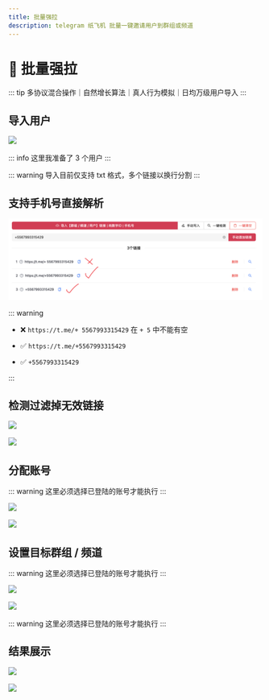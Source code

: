 ```yaml
---
title: 批量强拉
description: telegram 纸飞机 批量一键邀请用户到群组或频道
---
```


# 🤖 批量强拉

::: tip
多协议混合操作｜自然增长算法｜真人行为模拟｜日均<span class="counter">万级用户</span>导入
:::

<VideoLink type="批量强拉"  />

## 导入用户

![](../assets/Invite/qiangla_1.png)

::: info
这里我准备了 3 个用户
:::

::: warning
导入目前仅支持 txt 格式，多个链接以换行分割
:::

## 支持手机号直接解析

![](../assets/global/link_phone.png)

::: warning

- ❌ `https://t.me/+ 5567993315429` 在 `+ 5` 中不能有空

- ✅ `https://t.me/+5567993315429`

- ✅ `+5567993315429`

:::

## 检测过滤掉无效链接

![](../assets/Invite/qiangla_2.png)

![](../assets/Invite/qiangla_3.png)


## 分配账号

::: warning
这里必须选择已登陆的账号才能执行
:::

![](../assets/Invite/qiangla_4.png)

![](../assets/Invite/qiangla_5.png)


## 设置目标群组 / 频道

::: warning
这里必须选择已登陆的账号才能执行
:::


![](../assets/Invite/qiangla_6.png)

![](../assets/Invite/qiangla_7.png)


::: warning
这里必须选择已登陆的账号才能执行
:::

## 结果展示

![](../assets/Invite/qiangla_8.png)

![](../assets/Invite/qiangla_9.png)
